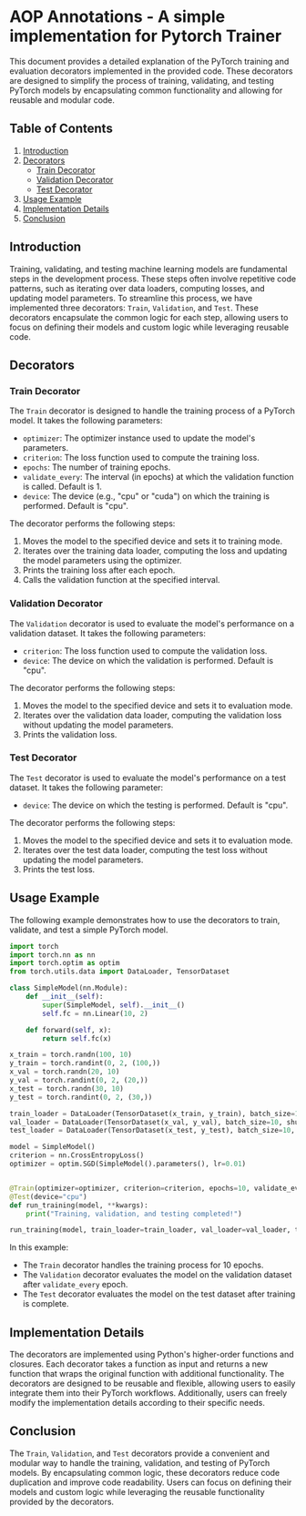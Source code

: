 # AOP Annotations - A simple implementation for Pytorch Trainer

This document provides a detailed explanation of the PyTorch training and evaluation decorators implemented in the provided code. These decorators are designed to simplify the process of training, validating, and testing PyTorch models by encapsulating common functionality and allowing for reusable and modular code.

## Table of Contents
1. [Introduction](#introduction)
2. [Decorators](#decorators)
    - [Train Decorator](#train-decorator)
    - [Validation Decorator](#validation-decorator)
    - [Test Decorator](#test-decorator)
3. [Usage Example](#usage-example)
4. [Implementation Details](#implementation-details)
5. [Conclusion](#conclusion)

## Introduction

Training, validating, and testing machine learning models are fundamental steps in the development process. These steps often involve repetitive code patterns, such as iterating over data loaders, computing losses, and updating model parameters. To streamline this process, we have implemented three decorators: `Train`, `Validation`, and `Test`. These decorators encapsulate the common logic for each step, allowing users to focus on defining their models and custom logic while leveraging reusable code.

## Decorators

### Train Decorator

The `Train` decorator is designed to handle the training process of a PyTorch model. It takes the following parameters:
- `optimizer`: The optimizer instance used to update the model's parameters.
- `criterion`: The loss function used to compute the training loss.
- `epochs`: The number of training epochs.
- `validate_every`: The interval (in epochs) at which the validation function is called. Default is 1.
- `device`: The device (e.g., "cpu" or "cuda") on which the training is performed. Default is "cpu".

The decorator performs the following steps:
1. Moves the model to the specified device and sets it to training mode.
2. Iterates over the training data loader, computing the loss and updating the model parameters using the optimizer.
3. Prints the training loss after each epoch.
4. Calls the validation function at the specified interval.

### Validation Decorator

The `Validation` decorator is used to evaluate the model's performance on a validation dataset. It takes the following parameters:
- `criterion`: The loss function used to compute the validation loss.
- `device`: The device on which the validation is performed. Default is "cpu".

The decorator performs the following steps:
1. Moves the model to the specified device and sets it to evaluation mode.
2. Iterates over the validation data loader, computing the validation loss without updating the model parameters.
3. Prints the validation loss.

### Test Decorator

The `Test` decorator is used to evaluate the model's performance on a test dataset. It takes the following parameter:
- `device`: The device on which the testing is performed. Default is "cpu".

The decorator performs the following steps:
1. Moves the model to the specified device and sets it to evaluation mode.
2. Iterates over the test data loader, computing the test loss without updating the model parameters.
3. Prints the test loss.

## Usage Example

The following example demonstrates how to use the decorators to train, validate, and test a simple PyTorch model.

```python
import torch
import torch.nn as nn
import torch.optim as optim
from torch.utils.data import DataLoader, TensorDataset

class SimpleModel(nn.Module):
    def __init__(self):
        super(SimpleModel, self).__init__()
        self.fc = nn.Linear(10, 2)

    def forward(self, x):
        return self.fc(x)

x_train = torch.randn(100, 10)
y_train = torch.randint(0, 2, (100,))
x_val = torch.randn(20, 10)
y_val = torch.randint(0, 2, (20,))
x_test = torch.randn(30, 10)
y_test = torch.randint(0, 2, (30,))

train_loader = DataLoader(TensorDataset(x_train, y_train), batch_size=10, shuffle=True)
val_loader = DataLoader(TensorDataset(x_val, y_val), batch_size=10, shuffle=False)
test_loader = DataLoader(TensorDataset(x_test, y_test), batch_size=10, shuffle=False)

model = SimpleModel()
criterion = nn.CrossEntropyLoss()
optimizer = optim.SGD(SimpleModel().parameters(), lr=0.01)


@Train(optimizer=optimizer, criterion=criterion, epochs=10, validate_every=1, device="cpu")
@Test(device="cpu")
def run_training(model, **kwargs):
    print("Training, validation, and testing completed!")

run_training(model, train_loader=train_loader, val_loader=val_loader, test_loader=test_loader, validate_func=Validation(criterion=criterion, device="cpu")(lambda *args, **kwargs: None))
```

In this example:
- The `Train` decorator handles the training process for 10 epochs.
- The `Validation` decorator evaluates the model on the validation dataset after `validate_every` epoch.
- The `Test` decorator evaluates the model on the test dataset after training is complete.

## Implementation Details

The decorators are implemented using Python's higher-order functions and closures. Each decorator takes a function as input and returns a new function that wraps the original function with additional functionality. The decorators are designed to be reusable and flexible, allowing users to easily integrate them into their PyTorch workflows. Additionally, users can freely modify the implementation details according to their specific needs.

## Conclusion

The `Train`, `Validation`, and `Test` decorators provide a convenient and modular way to handle the training, validation, and testing of PyTorch models. By encapsulating common logic, these decorators reduce code duplication and improve code readability. Users can focus on defining their models and custom logic while leveraging the reusable functionality provided by the decorators.
